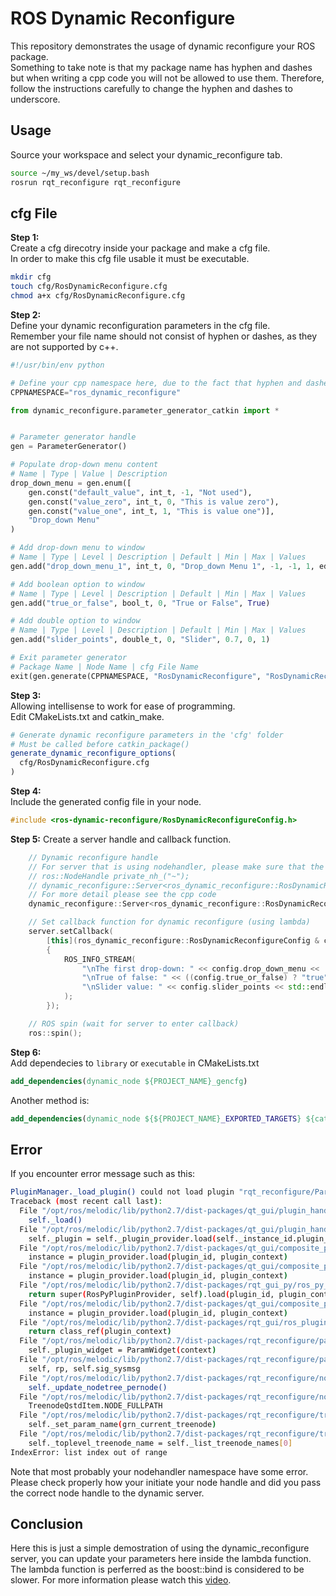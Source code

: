 # ROS Dynamic Reconfigure

This repository demonstrates the usage of dynamic reconfigure your ROS package.  
Something to take note is that my package name has hyphen and dashes but when writing a cpp code you will not be allowed to use them. Therefore, follow the instructions carefully to change the hyphen and dashes to underscore.  

## Usage

Source your workspace and select your dynamic_reconfigure tab.  
```bash
source ~/my_ws/devel/setup.bash
rosrun rqt_reconfigure rqt_reconfigure
```

## cfg File

**Step 1:**  
Create a cfg direcotry inside your package and make a cfg file.  
In order to make this cfg file usable it must be executable.  
```bash
mkdir cfg
touch cfg/RosDynamicReconfigure.cfg
chmod a+x cfg/RosDynamicReconfigure.cfg
```

**Step 2:**  
Define your dynamic reconfiguration parameters in the cfg file.  
Remember your file name should not consist of hyphen or dashes, as they are not supported by c++.  
```python
#!/usr/bin/env python

# Define your cpp namespace here, due to the fact that hyphen and dashes is not used for variable name, use underscore instead.  
CPPNAMESPACE="ros_dynamic_reconfigure"

from dynamic_reconfigure.parameter_generator_catkin import *


# Parameter generator handle
gen = ParameterGenerator()

# Populate drop-down menu content
# Name | Type | Value | Description
drop_down_menu = gen.enum([
    gen.const("default_value", int_t, -1, "Not used"),
    gen.const("value_zero", int_t, 0, "This is value zero"),
    gen.const("value_one", int_t, 1, "This is value one")],
    "Drop_down Menu"
)

# Add drop-down menu to window
# Name | Type | Level | Description | Default | Min | Max | Values
gen.add("drop_down_menu_1", int_t, 0, "Drop_down Menu 1", -1, -1, 1, edit_method=drop_down_menu)

# Add boolean option to window
# Name | Type | Level | Description | Default | Min | Max | Values
gen.add("true_or_false", bool_t, 0, "True or False", True)

# Add double option to window
# Name | Type | Level | Description | Default | Min | Max | Values
gen.add("slider_points", double_t, 0, "Slider", 0.7, 0, 1)

# Exit parameter generator
# Package Name | Node Name | cfg File Name
exit(gen.generate(CPPNAMESPACE, "RosDynamicReconfigure", "RosDynamicReconfigure"))
```

**Step 3:**  
Allowing intellisense to work for ease of programming.  
Edit CMakeLists.txt and catkin_make.  
```cmake
# Generate dynamic reconfigure parameters in the 'cfg' folder
# Must be called before catkin_package()
generate_dynamic_reconfigure_options(
  cfg/RosDynamicReconfigure.cfg
)
```

**Step 4:**  
Include the generated config file in your node.  
```cpp
#include <ros-dynamic-reconfigure/RosDynamicReconfigureConfig.h>
```

**Step 5:**
Create a server handle and callback function.  
```cpp
    // Dynamic reconfigure handle
    // For server that is using nodehandler, please make sure that the nodehandler is a private one
    // ros::NodeHandle private_nh_("~");
    // dynamic_reconfigure::Server<ros_dynamic_reconfigure::RosDynamicReconfigureConfig> server(private_nh_);
    // For more detail please see the cpp code
    dynamic_reconfigure::Server<ros_dynamic_reconfigure::RosDynamicReconfigureConfig> server;

    // Set callback function for dynamic reconfigure (using lambda)
    server.setCallback(
        [this](ros_dynamic_reconfigure::RosDynamicReconfigureConfig & config, uint32_t level)
        {
            ROS_INFO_STREAM(
                "\nThe first drop-down: " << config.drop_down_menu <<
                "\nTrue of false: " << ((config.true_or_false) ? "true" : "false") <<
                "\nSlider value: " << config.slider_points << std::endl
            );
        });

    // ROS spin (wait for server to enter callback)
    ros::spin();

```

**Step 6:**  
Add dependecies to `library` or `executable` in CMakeLists.txt
```cmake
add_dependencies(dynamic_node ${PROJECT_NAME}_gencfg)
```
Another method is:
```cmake
add_dependencies(dynamic_node ${${PROJECT_NAME}_EXPORTED_TARGETS} ${catkin_EXPORTED_TARGETS})
```

## Error

If you encounter error message such as this:
```bash
PluginManager._load_plugin() could not load plugin "rqt_reconfigure/Param":
Traceback (most recent call last):
  File "/opt/ros/melodic/lib/python2.7/dist-packages/qt_gui/plugin_handler.py", line 102, in load
    self._load()
  File "/opt/ros/melodic/lib/python2.7/dist-packages/qt_gui/plugin_handler_direct.py", line 55, in _load
    self._plugin = self._plugin_provider.load(self._instance_id.plugin_id, self._context)
  File "/opt/ros/melodic/lib/python2.7/dist-packages/qt_gui/composite_plugin_provider.py", line 72, in load
    instance = plugin_provider.load(plugin_id, plugin_context)
  File "/opt/ros/melodic/lib/python2.7/dist-packages/qt_gui/composite_plugin_provider.py", line 72, in load
    instance = plugin_provider.load(plugin_id, plugin_context)
  File "/opt/ros/melodic/lib/python2.7/dist-packages/rqt_gui_py/ros_py_plugin_provider.py", line 61, in load
    return super(RosPyPluginProvider, self).load(plugin_id, plugin_context)
  File "/opt/ros/melodic/lib/python2.7/dist-packages/qt_gui/composite_plugin_provider.py", line 72, in load
    instance = plugin_provider.load(plugin_id, plugin_context)
  File "/opt/ros/melodic/lib/python2.7/dist-packages/rqt_gui/ros_plugin_provider.py", line 106, in load
    return class_ref(plugin_context)
  File "/opt/ros/melodic/lib/python2.7/dist-packages/rqt_reconfigure/param_plugin.py", line 51, in __init__
    self._plugin_widget = ParamWidget(context)
  File "/opt/ros/melodic/lib/python2.7/dist-packages/rqt_reconfigure/param_widget.py", line 105, in __init__
    self, rp, self.sig_sysmsg
  File "/opt/ros/melodic/lib/python2.7/dist-packages/rqt_reconfigure/node_selector_widget.py", line 102, in __init__
    self._update_nodetree_pernode()
  File "/opt/ros/melodic/lib/python2.7/dist-packages/rqt_reconfigure/node_selector_widget.py", line 341, in _update_nodetree_pernode
    TreenodeQstdItem.NODE_FULLPATH
  File "/opt/ros/melodic/lib/python2.7/dist-packages/rqt_reconfigure/treenode_qstditem.py", line 94, in __init__
    self._set_param_name(grn_current_treenode)
  File "/opt/ros/melodic/lib/python2.7/dist-packages/rqt_reconfigure/treenode_qstditem.py", line 246, in _set_param_name
    self._toplevel_treenode_name = self._list_treenode_names[0]
IndexError: list index out of range
```

Note that most probably your nodehandler namespace have some error. Please check properly how your initiate your node handle and did you pass the correct node handle to the dynamic server.

## Conclusion

Here this is just a simple demostration of using the dynamic_reconfigure server, you can update your parameters here inside the lambda function. The lambda function is perferred as the boost::bind is considered to be slower. For more information please watch this [video](https://www.youtube.com/watch?v=ZlHi8txU4aQ).  
